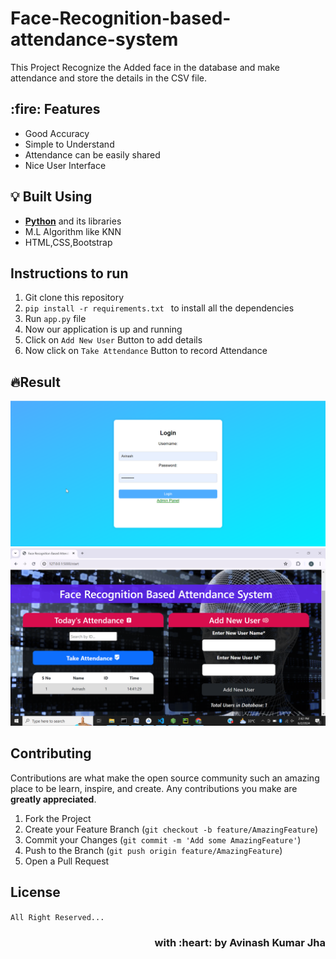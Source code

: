 # Face-Recognition-based-attendance-system
This Project Recognize the Added face in the database and make attendance and store the details in the CSV file.

<h2> :fire: Features</h2>

- Good Accuracy
- Simple to Understand
- Attendance can be easily shared
- Nice User Interface
  
## :bulb: Built Using

- [**Python**](https://www.python.org/) and its libraries
- M.L Algorithm like KNN
- HTML,CSS,Bootstrap

## Instructions to run

1. Git clone this repository
2. ```pip install -r requirements.txt ```  to install all the dependencies
3. Run ```app.py``` file
4. Now our application is up and running
5. Click on ```Add New User``` Button to add details
6. Now click on ```Take Attendance``` Button to record Attendance

## 🔥Result

<img src="/Face-Recognition-based-Attendance-System/images/Result2.png"/>
<img src="/Face-Recognition-based-Attendance-System/images/Result3.png"/>

## Contributing

Contributions are what make the open source community such an amazing place to be learn, inspire, and create. Any contributions you make are **greatly appreciated**.

1. Fork the Project
2. Create your Feature Branch (`git checkout -b feature/AmazingFeature`)
3. Commit your Changes (`git commit -m 'Add some AmazingFeature'`)
4. Push to the Branch (`git push origin feature/AmazingFeature`)
5. Open a Pull Request  

## License

`All Right Reserved...`
<h3 align="right">with :heart: by Avinash Kumar Jha</h3>

